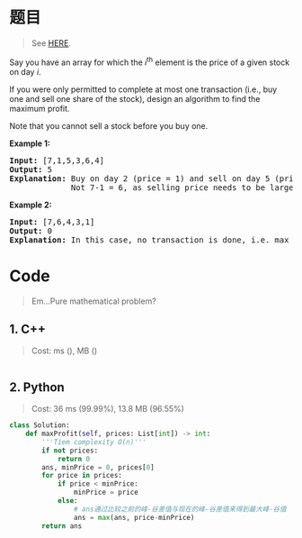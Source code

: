 # 题目

> See [HERE](https://leetcode.com/submissions/detail/243675881/).

<div><p>Say you have an array for which the <em>i</em><sup>th</sup> element is the price of a given stock on day <em>i</em>.</p>

<p>If you were only permitted to complete at most one transaction (i.e., buy one and sell one share of the stock), design an algorithm to find the maximum profit.</p>

<p>Note that you cannot sell a stock before you buy one.</p>

<p><strong>Example 1:</strong></p>

<pre><strong>Input:</strong> [7,1,5,3,6,4]
<strong>Output:</strong> 5
<strong>Explanation:</strong> Buy on day 2 (price = 1) and sell on day 5 (price = 6), profit = 6-1 = 5.
&nbsp;            Not 7-1 = 6, as selling price needs to be larger than buying price.
</pre>

<p><strong>Example 2:</strong></p>

<pre><strong>Input:</strong> [7,6,4,3,1]
<strong>Output:</strong> 0
<strong>Explanation:</strong> In this case, no transaction is done, i.e. max profit = 0.
</pre>
</div>

# Code

> Em...Pure mathematical problem?

## 1. C++

> Cost: ms (), MB ()

```cpp

```

## 2. Python

> Cost: 36 ms (99.99%), 13.8 MB (96.55%)

```python
class Solution:
    def maxProfit(self, prices: List[int]) -> int:
        '''Tiem complexity O(n)'''
        if not prices:
            return 0
        ans, minPrice = 0, prices[0]
        for price in prices:
            if price < minPrice:
                minPrice = price
            else:
                # ans通过比较之前的峰-谷差值与现在的峰-谷差值来得到最大峰-谷值
                ans = max(ans, price-minPrice)
        return ans
```
